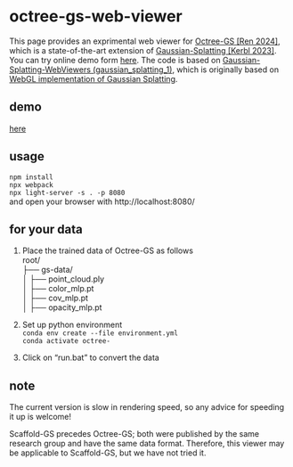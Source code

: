 # octree-gs-web-viewer
This page provides an exprimental web viewer for [Octree-GS [Ren 2024]](https://github.com/city-super/Octree-GS), which is a state-of-the-art extension of [Gaussian-Splatting [Kerbl 2023]](https://github.com/graphdeco-inria/gaussian-splatting). You can try online demo form [here](https://main--octree-gs-web-viewer.netlify.app/). The code is based on [Gaussian-Splatting-WebViewers (gaussian_splatting_1)](https://github.com/akbartus/Gaussian-Splatting-WebViewers/tree/main), which is originally based on [ WebGL implementation of Gaussian Splatting](https://github.com/antimatter15/splat). 

## demo
[here](https://main--octree-gs-web-viewer.netlify.app/)

## usage
`npm install`  
`npx webpack`  
`npx light-server -s . -p 8080`  
and open your browser with http://localhost:8080/  

## for your data
1. Place the trained data of Octree-GS as follows  
root/  
├── gs-data/  
│   ├── point_cloud.ply  
│   ├── color_mlp.pt  
│   ├── cov_mlp.pt  
│   ├── opacity_mlp.pt  

2. Set up python environment  
`conda env create --file environment.yml`  
`conda activate octree-`  
  
3. Click on “run.bat” to convert the data

## note
The current version is slow in rendering speed, so any advice for speeding it up is welcome!  

Scaffold-GS precedes Octree-GS; both were published by the same research group and have the same data format. Therefore, this viewer may be applicable to Scaffold-GS, but we have not tried it.